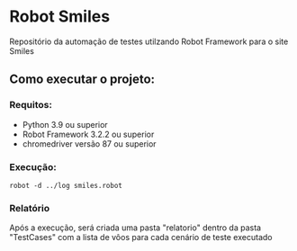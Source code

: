 # Robot Smiles
Repositório da automação de testes utilzando Robot Framework para o site Smiles

## Como executar o projeto:
### Requitos: 
   * Python 3.9 ou superior
   * Robot Framework 3.2.2 ou superior
   * chromedriver versão 87 ou superior

### Execução:
`
robot -d ../log smiles.robot
`

### Relatório
Após a execução, será criada uma pasta "relatorio" dentro da pasta "TestCases" com a lista de vôos para cada cenário de teste executado


